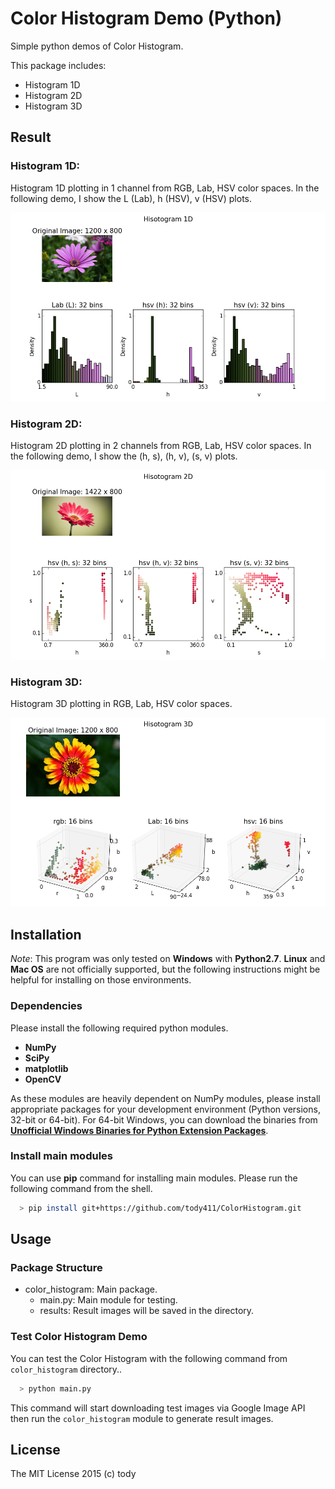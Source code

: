 
Color Histogram Demo (Python)
====

Simple python demos of Color Histogram.

This package includes:

* Histogram 1D
* Histogram 2D
* Histogram 3D

## Result

### Histogram 1D:

Histogram 1D plotting in 1 channel from RGB, Lab, HSV color spaces.
In the following demo, I show the L (Lab), h (HSV), v (HSV) plots.

![Histogram 1D](color_histogram/results/flower_2_hist1D.png)

### Histogram 2D:

Histogram 2D plotting in 2 channels from RGB, Lab, HSV color spaces.
In the following demo, I show the (h, s), (h, v), (s, v) plots.

![Histogram 2D](color_histogram/results/flower_1_hist2D.png)

### Histogram 3D:

Histogram 3D plotting in RGB, Lab, HSV color spaces.

![Histogram 3D](color_histogram/results/flower_0_hist3D.png)

## Installation

*Note*: This program was only tested on **Windows** with **Python2.7**.
**Linux** and **Mac OS** are not officially supported,
but the following instructions might be helpful for installing on those environments.

### Dependencies
Please install the following required python modules.

* **NumPy**
* **SciPy**
* **matplotlib**
* **OpenCV**

As these modules are heavily dependent on NumPy modules, please install appropriate packages for your development environment (Python versions, 32-bit or 64-bit).
For 64-bit Windows, you can download the binaries from [**Unofficial Windows Binaries for Python Extension Packages**](http://www.lfd.uci.edu/~gohlke/pythonlibs/).

<!-- This program also uses **docopt** for CLI.
**docopt** will be installed automatically through the following **pip** command for main modules. -->

### Install main modules

You can use **pip** command for installing main modules.
Please run the following command from the shell.

``` bash
  > pip install git+https://github.com/tody411/ColorHistogram.git
```

## Usage
### Package Structure
* color_histogram: Main package.
    - main.py: Main module for testing.
    - results: Result images will be saved in the directory.

### Test Color Histogram Demo
You can test the Color Histogram with the following command from ```color_histogram``` directory..
``` bash
  > python main.py
```

This command will start downloading test images via Google Image API then run the ```color_histogram``` module to generate result images.

<!-- ## API Document

API document will be managed by [doxygen](http://www.stack.nl/~dimitri/doxygen/) framework.
Online version is provided in the following link:
* [**inversetoon API Document**](http://tody411.github.io/InverseToon/index.html) (html)

For a local copy, please use the following doxygen command from *doxygen* directory.
``` bash
  > doxygen doxygen_config
``` -->

<!-- ## Future tasks

* [ ] Performance tests. -->

## License

The MIT License 2015 (c) tody